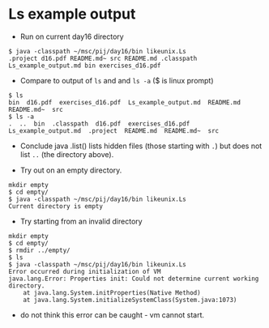 # Ls example output

* Run on current day16  directory

```
$ java -classpath ~/msc/pij/day16/bin likeunix.Ls
.project d16.pdf README.md~ src README.md .classpath Ls_example_output.md bin exercises_d16.pdf 
```

* Compare to output of `ls` and and `ls -a` ($ is linux prompt)

```
$ ls
bin  d16.pdf  exercises_d16.pdf  Ls_example_output.md  README.md  README.md~  src
$ ls -a
.  ..  bin  .classpath  d16.pdf  exercises_d16.pdf  Ls_example_output.md  .project  README.md  README.md~  src
```

* Conclude java .list() lists hidden files (those starting with `.`) but does not list `..` (the directory above).

* Try out on an empty directory.

```
mkdir empty
$ cd empty/
$ java -classpath ~/msc/pij/day16/bin likeunix.Ls
Current directory is empty
```

* Try starting from an invalid directory
```
mkdir empty
$ cd empty/
$ rmdir ../empty/
$ ls
$ java -classpath ~/msc/pij/day16/bin likeunix.Ls
Error occurred during initialization of VM
java.lang.Error: Properties init: Could not determine current working directory.
	at java.lang.System.initProperties(Native Method)
	at java.lang.System.initializeSystemClass(System.java:1073)
```
* do not think this error can be caught - vm cannot start.

